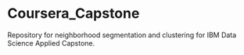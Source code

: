 # Coursera_Capstone
Repository for neighborhood segmentation and clustering for IBM Data Science Applied Capstone.
